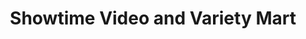 ---
title: "Showtime Video and Variety Mart"
url: /halifax/showtime-video-and-variety-mart/
shop: convenience
---